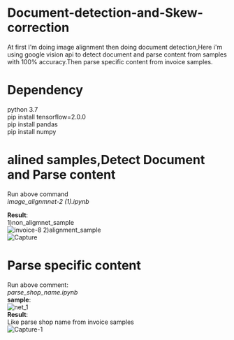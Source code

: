 # Document-detection-and-Skew-correction
At first I'm doing image alignment then doing document detection,Here i'm using google vision api to detect document and parse content from samples with 100% accuracy.Then parse specific content from invoice samples. 

# Dependency
  python 3.7  
  pip install tensorflow=2.0.0   
  pip install pandas  
  pip install numpy 
# alined samples,Detect Document and Parse content
Run above command  
_image_alignmnet-2 (1).ipynb_

 __Result__:  
 1)non_aligmnet_sample  
 ![invoice-8](https://user-images.githubusercontent.com/45398575/120427565-f1d7e980-c393-11eb-8a12-a77f6d4edb67.jpg)
 2)alignment_sample  
 ![Capture](https://user-images.githubusercontent.com/45398575/120428072-d3beb900-c394-11eb-8975-2a661dafd388.PNG)
 
# Parse specific content 
Run above comment:  
_parse_shop_name.ipynb_   
 __sample__:   
 ![net_1](https://user-images.githubusercontent.com/45398575/120429407-2600d980-c397-11eb-8754-3b31cfe71d2c.png)  
 __Result__:  
 Like parse shop name from invoice samples  
 ![Capture-1](https://user-images.githubusercontent.com/45398575/120428934-5f851500-c396-11eb-9f4e-b4f74ff0c306.PNG)

  



